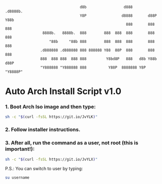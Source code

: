                                       d8b                 d888        .d8888b.  
                                      Y8P                d8888       d88P  Y88b 
                                                           888       888    888 
                     8888b.   8888b.  888        888  888  888       888    888 
                        "88b     "88b 888        888  888  888       888    888 
                    .d888888 .d888888 888 888888 Y88  88P  888       888    888 
                    888  888 888  888 888         Y8bd8P   888   d8b Y88b  d88P 
                    "Y888888 "Y888888 888          Y88P  8888888 Y8P  "Y8888P"  
                                                                                
                                                                                
                                                                                

# Auto Arch Install Script v1.0

### 1. Boot Arch Iso image and then type:
```bash
sh -c "$(curl -fsSL https://git.io/JvYLK)"
```
### 2. Follow installer instructions.

### 3. After all, run the command as a user, **not** root (**this is important!**):
```bash
sh -c "$(curl -fsSL https://git.io/JvYLX)"
```

P.S.: You can switch to user by typing:
```bash
su username
```
